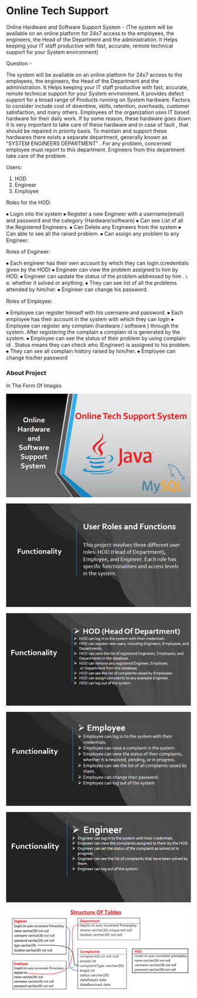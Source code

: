 # Online Tech Support 
Online Hardware and Software Support System -  (The system will be available on an online platform for 24x7 access to the employees, the engineers, the Head of the Department and the administration. It Helps keeping your IT staff productive with fast, accurate, remote technical support for your System environment)

Question - 

The system will be available on an online platform for 24x7 access to the employees, the engineers, the Head of the Department and the administration. It Helps keeping your IT staff productive with fast, accurate, remote technical support for your System environment. It provides defect support for a broad range of Products running on System hardware.
Factors to consider include cost of downtime, skills, retention, overheads, customer satisfaction, and many others.
Employees of the organization uses IT based hardware for their daily work. If by some reason, these hardware goes down it is very important to take care of these hardware and in case of fault , that should be repaired in priority basis. To maintain and support these hardwares there exists a separate department, generally known as “SYSTEM ENGINEERS DEPARTMENT” . For any problem, concerned employee must report to this department. Engineers from this department take care of the problem.

Users:
1. HOD
2. Engineer
3. Employee

Roles for the HOD:

⦁ Login into the system
⦁ Register a new Engineer with a username(email) and password and the category (Hardware/software)
⦁ Can see List of all the Registered Engineers.
⦁ Can Delete any Engineers from the system
⦁ Can able to see all the raised problem.
⦁ Can assign any problem to any Engineer.

Roles of Engineer:

⦁ Each engineer has their own account by which they can login.(credentials given by the HOD)
⦁ Engineer can view the problem assigned to him by HOD.
⦁ Engineer can update the status of the problem addressed by him . i. e. whether it solved or anything.
⦁ They can see list of all the problems attended by him/her.
⦁ Engineer can change his password.

Roles of Employee:

⦁ Employee can register himself with his username and password.
⦁ Each employee has their account in the system with which they can login
⦁ Employee can register any complain (hardware / software ) through the system. After registering the complain a complain id is generated by the system.
⦁ Employee can see the status of their problem by using complain id . Status means they can check who (Engineer) is assigned to his problem.
⦁ They can see all complain history raised by him/her.
⦁ Employee can change his/her password

### About Project
In The Form Of Images

![About Project](OnlineHardwareAndSoftwareSupportSystem/Image/Intro1.png)

![Functionality](OnlineHardwareAndSoftwareSupportSystem/Image/Intro2.png)

![HOD Functionality](OnlineHardwareAndSoftwareSupportSystem/Image/HODFunctionlity.png)

![Employee Functionality](OnlineHardwareAndSoftwareSupportSystem/Image/EmployeeFunctionlity.png)

![Engineer Functionality](OnlineHardwareAndSoftwareSupportSystem/Image/EngineerFunctionlity.png)

![DataBase Structure](OnlineHardwareAndSoftwareSupportSystem/Image/TableStructure.png)

